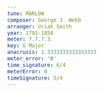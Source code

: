 ```yaml
---
tune: MARLOW
composer: George J. Webb
arranger: Uriah Smith
year: 1792-1858
meter: 7.7.7.3.
key: G Major
anacrusis: 1.3333333333333333
meter_error: '0'
time_signature: 6/4
meterError: 0
timeSignature: 5/4
---
```


